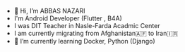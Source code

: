 
- 👋 Hi, I’m ABBAS NAZARI
- I'm Android Developer (Flutter , B4A)
- I was DIT Teacher in Nasle-Farda Acadmic Center
- I am currently migrating from Afghanistan🇦🇫 to Iran🇮🇷
- 🌱 I’m currently learning Docker, Python (Django)

<!---
abbasnazari-0/abbasnazari-0 is a ✨ special ✨ repository because its `README.md` (this file) appears on your GitHub profile.
You can click the Preview link to take a look at your changes.
--->
